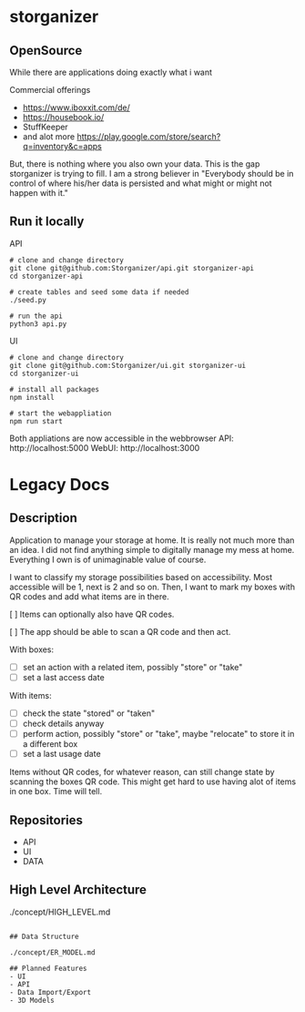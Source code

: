 # storganizer

## OpenSource

While there are applications doing exactly what i want

Commercial offerings
- https://www.iboxxit.com/de/
- https://housebook.io/
- StuffKeeper
- and alot more https://play.google.com/store/search?q=inventory&c=apps

But, there is nothing where you also own your data. This is the gap storganizer is trying to fill.
I am a strong believer in "Everybody should be in control of where his/her data is persisted and what might or might not happen with it." 



## Run it locally

API
```
# clone and change directory
git clone git@github.com:Storganizer/api.git storganizer-api
cd storganizer-api

# create tables and seed some data if needed
./seed.py

# run the api
python3 api.py
```

UI
```
# clone and change directory
git clone git@github.com:Storganizer/ui.git storganizer-ui
cd storganizer-ui

# install all packages
npm install

# start the webappliation
npm run start
```
Both appliations are now accessible in the webbrowser
API: http://localhost:5000
WebUI: http://localhost:3000






# Legacy Docs


## Description
Application to manage your storage at home. It is really not much more than an idea.
I did not find anything simple to digitally manage my mess at home. Everything I own is of unimaginable value of course.

I want to classify my storage possibilities based on accessibility. Most accessible will be 1, next is 2 and so on.
Then, I want to mark my boxes with QR codes and add what items are in there.

[ ] Items can optionally also have QR codes.

[ ] The app should be able to scan a QR code and then act.

With boxes:
 - [ ] set an action with a related item, possibly "store" or "take"
 - [ ] set a last access date

 With items:
 - [ ] check the state "stored" or "taken"
 - [ ] check details anyway
 - [ ] perform action, possibly "store" or "take", maybe "relocate" to store it in a different box
 - [ ] set a last usage date

Items without QR codes, for whatever reason, can still change state by scanning the boxes QR code. This might get hard to use having alot of items in one box. Time will tell.


## Repositories
- API
- UI
- DATA

## High Level Architecture

./concept/HIGH_LEVEL.md

```

## Data Structure

./concept/ER_MODEL.md

## Planned Features
- UI
- API
- Data Import/Export
- 3D Models
